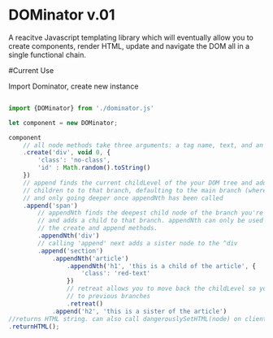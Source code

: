 # DOMinator v.01

A reacitve Javascript templating library which will eventually allow you to create components, render HTML, update and navigate the DOM all in a single functional chain. 

#Current Use

Import Dominator, create new instance

```javascript

import {DOMinator} from './dominator.js'

let component = new DOMinator;

component
    // all node methods take three arguments: a tag name, text, and an attributes object
    .create('div', void 0, {
        'class': 'no-class',
        'id' : Math.random().toString()
    })
    // append finds the current childLevel of the your DOM tree and adds 
    // children to to that branch, defaulting to the main branch (where you called create)
    // and only going deeper once appendNth has been called 
    .append('span')
        // appendNth finds the deepest child node of the branch you're working on
        // and adds a child to that branch. appendNth can only be used following
        // the create and append methods.
        .appendNth('div')
        // calling 'append' next adds a sister node to the ^div
        .append('section')
            .appendNth('article')
                .appendNth('h1', 'this is a child of the article', {
                    'class': 'red-text'
                })
                // retreat allows you to move back the childLevel so you may append children
                // to previous branches
                .retreat()
            .append('h2', 'this is a sister of the article')
//returns HTML string. can also call dangerouslySetHTML(node) on client.
.returnHTML();
```
